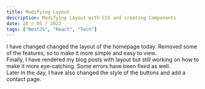 ```yaml
---
title: Modifying Layout
description: Modifying Layout with CSS and creating Components
date: 28 / 05 / 2022
tags: ["NextJS", "React", "Tech"]
---
```


<p>I have changed changed the layout of the homepage today.
Removed some of the features, so to make it more simple and easy to view.
<br>
Finally, I have rendered my blog posts with layout but still working on how to make it more eye-catching.
Some errors have been fixed as well. 
<br>
Later in the day, I have also changed the style of the buttons and add a contact page.
</p>
